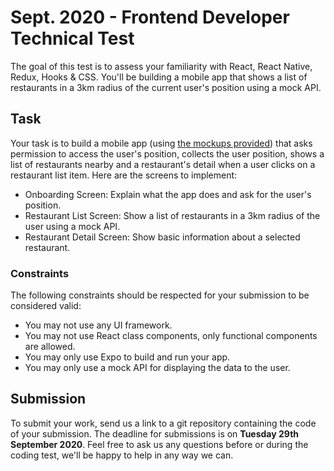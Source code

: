 Sept. 2020 - Frontend Developer Technical Test
==============================================

The goal of this test is to assess your familiarity with React, React Native, Redux, Hooks & CSS. You'll be building a mobile app that shows a list of restaurants in a 3km radius of the current user's position using a mock API.

## Task
Your task is to build a mobile app (using [the mockups provided](/mockup.pdf)) that asks permission to access the user's position, collects the user position, shows a list of restaurants nearby and a restaurant's detail when a user clicks on a restaurant list item. Here are the screens to implement:
* Onboarding Screen: Explain what the app does and ask for the user's position.
* Restaurant List Screen: Show a list of restaurants in a 3km radius of the user using a mock API.
* Restaurant Detail Screen: Show basic information about a selected restaurant.

### Constraints
The following constraints should be respected for your submission to be considered valid:
* You may not use any UI framework.
* You may not use React class components, only functional components are allowed.
* You may only use Expo to build and run your app.
* You may only use a mock API for displaying the data to the user.

## Submission
To submit your work, send us a link to a git repository containing the code of your submission. The deadline for submissions is on **Tuesday 29th September 2020**.
Feel free to ask us any questions before or during the coding test, we'll be happy to help in any way we can.
